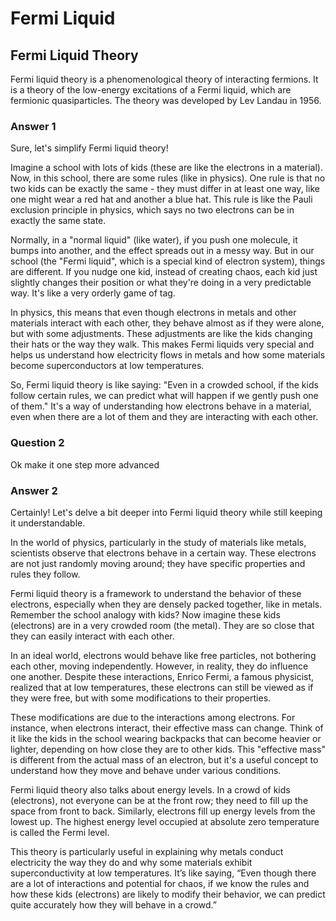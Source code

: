 # Fermi Liquid

## Fermi Liquid Theory

Fermi liquid theory is a phenomenological theory of interacting fermions. It is a theory of the low-energy excitations of a Fermi liquid, which are fermionic quasiparticles. The theory was developed by Lev Landau in 1956.

### Answer 1

Sure, let's simplify Fermi liquid theory!

Imagine a school with lots of kids (these are like the electrons in a material). Now, in this school, there are some rules (like in physics). One rule is that no two kids can be exactly the same - they must differ in at least one way, like one might wear a red hat and another a blue hat. This rule is like the Pauli exclusion principle in physics, which says no two electrons can be in exactly the same state.

Normally, in a "normal liquid" (like water), if you push one molecule, it bumps into another, and the effect spreads out in a messy way. But in our school (the "Fermi liquid", which is a special kind of electron system), things are different. If you nudge one kid, instead of creating chaos, each kid just slightly changes their position or what they're doing in a very predictable way. It's like a very orderly game of tag.

In physics, this means that even though electrons in metals and other materials interact with each other, they behave almost as if they were alone, but with some adjustments. These adjustments are like the kids changing their hats or the way they walk. This makes Fermi liquids very special and helps us understand how electricity flows in metals and how some materials become superconductors at low temperatures.

So, Fermi liquid theory is like saying: "Even in a crowded school, if the kids follow certain rules, we can predict what will happen if we gently push one of them." It's a way of understanding how electrons behave in a material, even when there are a lot of them and they are interacting with each other.

### Question 2

Ok make it one step more advanced

### Answer 2

Certainly! Let's delve a bit deeper into Fermi liquid theory while still keeping it understandable.

In the world of physics, particularly in the study of materials like metals, scientists observe that electrons behave in a certain way. These electrons are not just randomly moving around; they have specific properties and rules they follow.

Fermi liquid theory is a framework to understand the behavior of these electrons, especially when they are densely packed together, like in metals. Remember the school analogy with kids? Now imagine these kids (electrons) are in a very crowded room (the metal). They are so close that they can easily interact with each other.

In an ideal world, electrons would behave like free particles, not bothering each other, moving independently. However, in reality, they do influence one another. Despite these interactions, Enrico Fermi, a famous physicist, realized that at low temperatures, these electrons can still be viewed as if they were free, but with some modifications to their properties.

These modifications are due to the interactions among electrons. For instance, when electrons interact, their effective mass can change. Think of it like the kids in the school wearing backpacks that can become heavier or lighter, depending on how close they are to other kids. This "effective mass" is different from the actual mass of an electron, but it's a useful concept to understand how they move and behave under various conditions.

Fermi liquid theory also talks about energy levels. In a crowd of kids (electrons), not everyone can be at the front row; they need to fill up the space from front to back. Similarly, electrons fill up energy levels from the lowest up. The highest energy level occupied at absolute zero temperature is called the Fermi level.

This theory is particularly useful in explaining why metals conduct electricity the way they do and why some materials exhibit superconductivity at low temperatures. It’s like saying, “Even though there are a lot of interactions and potential for chaos, if we know the rules and how these kids (electrons) are likely to modify their behavior, we can predict quite accurately how they will behave in a crowd.”
